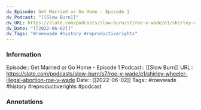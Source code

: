 ```yaml
---
dv_Episode: Get Married or Go Home - Episode 1
dv_Podcast: "[[Slow Burn]]"
dv_URL: https://slate.com/podcasts/slow-burn/s7/roe-v-wade/e1/shirley-wheeler-illegal-abortion-roe-v-wade
dv_Date: "[[2022-06-02]]"
dv_Tags: "#roevwade #history #reproductiverights"
---
```

### Information

Episode:: Get Married or Go Home - Episode 1
Podcast:: [[Slow Burn]]
URL:: https://slate.com/podcasts/slow-burn/s7/roe-v-wade/e1/shirley-wheeler-illegal-abortion-roe-v-wade
Date:: [[2022-06-02]]
Tags:: #roevwade #history #reproductiverights
#podcast


### Annotations

